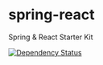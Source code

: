 # spring-react
Spring &amp; React Starter Kit

[![Dependency Status](https://david-dm.org/iviireczech/spring-react.svg?path=client)](https://david-dm.org/iviireczech/spring-react?path=client)
